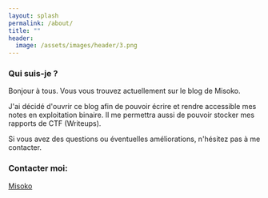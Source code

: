 ```yaml
---
layout: splash
permalink: /about/
title: ""
header:
  image: /assets/images/header/3.png
---
```


### Qui suis-je ?

Bonjour à tous. Vous vous trouvez actuellement sur le blog de Misoko.  

J'ai décidé d'ouvrir ce blog afin de pouvoir écrire et rendre accessible mes notes en exploitation binaire.
Il me permettra aussi de pouvoir stocker mes rapports de CTF (Writeups).

Si vous avez des questions ou éventuelles améliorations, n'hésitez pas à me contacter.
### Contacter moi:

[Misoko](mailto:misoko.hofmann@gmail.com)
